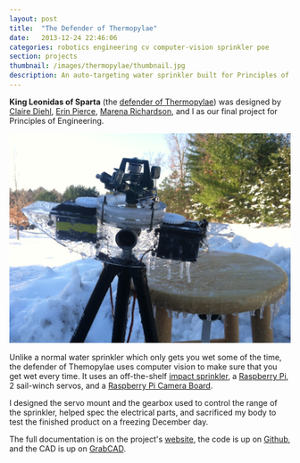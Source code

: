 ```yaml
---
layout: post
title:  "The Defender of Thermopylae"
date:   2013-12-24 22:46:06
categories: robotics engineering cv computer-vision sprinkler poe
section: projects
thumbnail: /images/thermopylae/thumbnail.jpg
description: An auto-targeting water sprinkler built for Principles of Engineering.
---
```


**King Leonidas of Sparta** (the [defender of Thermopylae](http://en.wikipedia.org/wiki/Battle_of_Thermopylae)) was designed by [Claire Diehl](http://www.linkedin.com/pub/claire-diehl/7b/b07/a6b), [Erin Pierce](http://www.linkedin.com/pub/erin-pierce/86/117/3b7), [Marena Richardson](http://www.linkedin.com/pub/marena-richardson/71/638/488), and I as our final project for Principles of Engineering.

![Leonidas in his winter clothing](/images/thermopylae/outside.jpg)

Unlike a normal water sprinkler which only gets you wet some of the time, the defender of Themopylae uses computer vision to make sure that you get wet every time. It uses an off-the-shelf [impact sprinkler](http://en.wikipedia.org/wiki/Impact_sprinkler), a [Raspberry Pi](http://www.raspberrypi.org/), 2 sail-winch servos, and a [Raspberry Pi Camera Board](https://www.sparkfun.com/products/11868).

I designed the servo mount and the gearbox used to control the range of the sprinkler, helped spec the electrical parts, and sacrificed my body to test the finished product on a freezing December day.

The full documentation is on the project's [website](http://defenderofthermopylae.weebly.com/), the code is up on [Github](http://github.com/allevitan/Thermopylae), and the CAD is up on [GrabCAD](https://grabcad.com/library/auto-targeting-sprinkler-1). 
